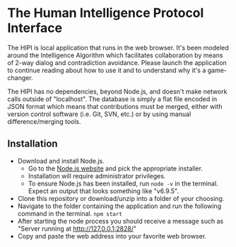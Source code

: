 # The Human Intelligence Protocol Interface
The HIPI is local application that runs in the web browser.  It's been modeled around the Intelligence Algorithm which facilitates collaboration by means of 2-way dialog and contradiction avoidance.  Please launch the application to continue reading about how to use it and to understand why it's a game-changer.

The HIPI has no dependencies, beyond Node.js, and doesn't make network calls outside of "localhost".  The database is simply a flat file encoded in JSON format which means that contributions must be merged, either with version control software (i.e. Git, SVN, etc.) or by using manual difference/merging tools. 

## Installation
* Download and install Node.js.
    * Go to the [Node.js website](https://nodejs.org/en/download/) and pick the appropriate installer.
    * Installation will require administrator privileges.
    * To ensure Node.js has been installed, run `node -v` in the terminal.  Expect an output that looks something like "v6.9.5".
* Clone this repository or download/unzip into a folder of your choosing.
* Navigate to the folder containing the application and run the following command in the terminal. `npm start` 
* After starting the node process you should receive a message such as "Server running at http://127.0.0.1:2828/"
* Copy and paste the web address into your favorite web browser.